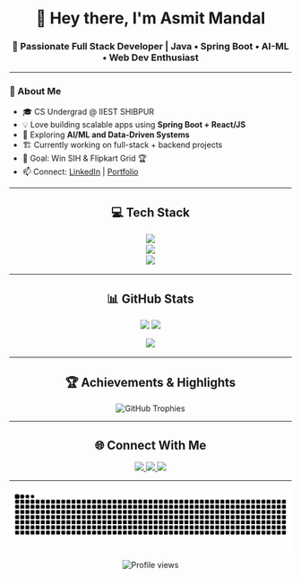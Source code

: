<!-- ========================================================= -->
<!--                🌌 GITHUB PROFILE README                    -->
<!-- ========================================================= -->

<h1 align="center">👋 Hey there, I'm Asmit Mandal</h1>
<h3 align="center">🚀 Passionate Full Stack Developer | Java • Spring Boot • AI-ML • Web Dev Enthusiast</h3>

---

### 💫 About Me
- 🎓 CS Undergrad @ IIEST SHIBPUR
- 💡 Love building scalable apps using **Spring Boot + React/JS**
- 🧠 Exploring **AI/ML and Data-Driven Systems**
- 🏗️ Currently working on full-stack + backend projects
- 🎯 Goal: Win SIH & Flipkart Grid 🏆
- 📫 Connect: [LinkedIn](www.linkedin.com/asmit-mandal-aa300a374) | [Portfolio](https://your-website.com)

---

<h2 align="center">💻 Tech Stack</h2>

<p align="center">
  <!-- Languages -->
  <img src="https://skillicons.dev/icons?i=java,python,html,css,javascript" />
  <br/>
  <!-- Frameworks -->
  <img src="https://skillicons.dev/icons?i=spring,bootstrap,nodejs,express,react" />
  <br/>
  <!-- Tools -->
  <img src="https://skillicons.dev/icons?i=git,github,linux,vscode,postman,figma" />
</p>

---

<h2 align="center">📊 GitHub Stats</h2>

<p align="center">
  <img src="https://github-readme-stats.vercel.app/api?username=Asmit159&show_icons=true&theme=tokyonight" height="165"/>
  <img src="https://github-readme-streak-stats.herokuapp.com/?user=Asmit159&theme=tokyonight" height="165"/>
</p>

<p align="center">
  <img src="https://github-readme-stats.vercel.app/api/top-langs/?username=Asmit159&layout=compact&theme=tokyonight" height="165"/>
</p>

---

<h2 align="center">🏆 Achievements & Highlights</h2>

<p align="center">
  <img src="https://github-profile-trophy.vercel.app/?username=Asmit159&theme=darkhub&no-frame=true&row=1&column=6" alt="GitHub Trophies"/>
</p>

---

<h2 align="center">🌐 Connect With Me</h2>

<p align="center">
  <a href="www.linkedin.com/in/asmit-mandal-aa300a374">
    <img src="https://skillicons.dev/icons?i=linkedin" />
  </a>
  <a href="mailto:asmitmandal.1236@gmail.com">
    <img src="https://skillicons.dev/icons?i=gmail" />
  </a>
  <a href="https://github.com/Asmit159">
    <img src="https://skillicons.dev/icons?i=github" />
  </a>
</p>

---
<picture>
  <source media="(prefers-color-scheme: dark)" srcset="https://raw.githubusercontent.com/Asmit159/Asmit159/output/github-contribution-grid-snake-dark.svg" />
  <source media="(prefers-color-scheme: light)" srcset="https://raw.githubusercontent.com/Asmit159/Asmit159/output/github-contribution-grid-snake.svg" />
  <img alt="github-snake" src="https://raw.githubusercontent.com/Asmit159/Asmit159/output/github-contribution-grid-snake.svg" />
</picture>


<p align="center">
  <img src="https://komarev.com/ghpvc/?username=Asmit159&style=flat-square&color=blue" alt="Profile views"/>
</p>

<!-- ========================================================= -->
<!--                    END OF README                          -->
<!-- ========================================================= -->
